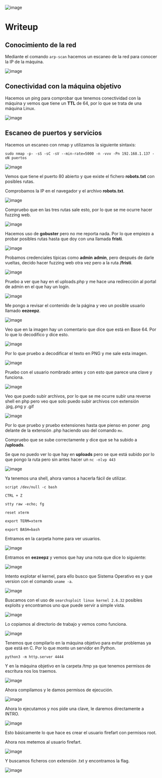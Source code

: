 ![image](https://github.com/Alv-fh/VulnHub_machines_writeups/assets/109484163/ede714cb-9836-49b0-a2db-36c120dac02a)


# Writeup

## Conocimiento de la red

Mediante el comando `arp-scan` hacemos un escaneo de la red para conocer la IP de la máquina.

![image](https://github.com/Alv-fh/VulnHub_machines_writeups/assets/109484163/e8fa4348-9c34-49ef-b72c-222270aa546f)


## Conectividad con la máquina objetivo

Hacemos un ping para comprobar que tenemos conectividad con la máquina y vemos que tiene un **TTL** de 64, por lo que se trata de una máquina Linux.

![image](https://github.com/Alv-fh/VulnHub_machines_writeups/assets/109484163/5df92dd9-f7db-4ecd-b2c2-0ec97d9590d3)

## Escaneo de puertos y servicios

Hacemos un escaneo con nmap y utilizamos la siguiente sintaxis:

`sudo nmap -p- -sS -sC -sV --min-rate=5000 -n -vvv -Pn 192.168.1.137 -oN puertos`

![image](https://github.com/Alv-fh/VulnHub_machines_writeups/assets/109484163/37e5edae-571a-46aa-bdc9-5d6edbd2b0af)

Vemos que tiene el puerto 80 abierto y que existe el fichero **robots.txt** con posibles rutas.

Comprobamos la IP en el navegador y el archivo **robots.txt**.

![image](https://github.com/Alv-fh/VulnHub_machines_writeups/assets/109484163/0fd01645-ef64-4981-888f-9e2db52219a7)

Compruebo que en las tres rutas sale esto, por lo que se me ocurre hacer fuzzing web.

![image](https://github.com/Alv-fh/VulnHub_machines_writeups/assets/109484163/1239d99a-adfa-45f1-88bb-90a4feb4d34e)

Hacemos uso de **gobuster** pero no me reporta nada. Por lo que empiezo a probar posibles rutas hasta que doy con una llamada **fristi**.

![image](https://github.com/Alv-fh/VulnHub_machines_writeups/assets/109484163/ebac3e97-3d11-46ee-a398-4b423b102201)

Probamos credenciales típicas como **admin** **admin**, pero después de darle vueltas, decido hacer fuzzing web otra vez pero a la ruta **/fristi**.

![image](https://github.com/Alv-fh/VulnHub_machines_writeups/assets/109484163/d0975690-da6b-4046-a896-cedc59f2f660)

Pruebo a ver que hay en el uploads.php y me hace una redirección al portal de admin en el que hay un login.

![image](https://github.com/Alv-fh/VulnHub_machines_writeups/assets/109484163/86335577-3326-4a4b-a943-2854440374f6)

Me pongo a revisar el contenido de la página y veo un posible usuario llamado **eezeepz**.

![image](https://github.com/Alv-fh/VulnHub_machines_writeups/assets/109484163/5b9b0d15-0492-498b-9b64-596bd67dc701)

Veo que en la imagen hay un comentario que dice que está en Base 64. Por lo que lo decodifico y dice esto.

![image](https://github.com/Alv-fh/VulnHub_machines_writeups/assets/109484163/0a21fe2a-1afd-4ae9-8fd4-12538c5ec7e2)

Por lo que pruebo a decodificar el texto en PNG y me sale esta imagen.

![image](https://github.com/Alv-fh/VulnHub_machines_writeups/assets/109484163/7993f881-b0df-4235-b33d-c9956969d8a7)

Pruebo con el usuario nombrado antes y con esto que parece una clave y funciona.

![image](https://github.com/Alv-fh/VulnHub_machines_writeups/assets/109484163/7f327683-b9c6-4cfd-bf3b-f499e24853b7)

Veo que puedo subir archivos, por lo que se me ocurre subir una reverse shell en php pero veo que solo puedo subir archivos con extensión .jpg,.png y .gif

![image](https://github.com/Alv-fh/VulnHub_machines_writeups/assets/109484163/76dd492d-9c50-4cd1-aa04-2313906334b0)

Por lo que pruebo y pruebo extensiones hasta que pienso en poner .png delante de la extensión .php haciendo uso del comando `mv`.

Compruebo que se sube correctamente y dice que se ha subido a **/uploads**.

Se que no puedo ver lo que hay en **uploads** pero se que está subido por lo que pongo la ruta pero sin antes hacer un `nc -nlvp 443`

![image](https://github.com/Alv-fh/VulnHub_machines_writeups/assets/109484163/c085a55a-fc15-4e01-9cb0-5a907ec13f17)

Ya tenemos una shell, ahora vamos a hacerla fácil de utilizar.

`script /dev/null -c bash`

`CTRL + Z`

`stty raw -echo; fg`

`reset xterm`

`export TERM=xterm`

`export BASH=bash`

Entramos en la carpeta home para ver usuarios.

![image](https://github.com/Alv-fh/VulnHub_machines_writeups/assets/109484163/7124ef95-f8d6-464d-b03a-c081d3acc94b)

Entramos en **eezeepz** y vemos que hay una nota que dice lo siguiente:

![image](https://github.com/Alv-fh/VulnHub_machines_writeups/assets/109484163/ce580a10-7bcb-417b-b55e-9089e94c09d7)

Intento explotar el kernel, para ello busco que Sistema Operativo es y que version con el comando `uname -a`.

![image](https://github.com/Alv-fh/VulnHub_machines_writeups/assets/109484163/3e73ba69-57c8-4a12-8901-88baf4b76aaf)

Buscamos con el uso de `searchsploit linux kernel 2.6.32` posibles exploits y encontramos uno que puede servir a simple vista.

![image](https://github.com/Alv-fh/VulnHub_machines_writeups/assets/109484163/03db14f3-6c44-49ca-add8-202368210168)

Lo copiamos al directorio de trabajo y vemos como funciona.

![image](https://github.com/Alv-fh/VulnHub_machines_writeups/assets/109484163/e9fb7111-a481-4092-890f-77eee9e3a11d)

Tenemos que compilarlo en la máquina objetivo para evitar problemas ya que está en C. Por lo que monto un servidor en Python.

`python3 -m http.server 4444`

Y en la máquina objetivo en la carpeta /tmp ya que tenemos permisos de escritura nos los traemos.

![image](https://github.com/Alv-fh/VulnHub_machines_writeups/assets/109484163/80742f0c-0c6e-4f79-b67b-80f806623660)

Ahora compilamos y le damos permisos de ejecución.

![image](https://github.com/Alv-fh/VulnHub_machines_writeups/assets/109484163/cd2a5aef-27fe-4e72-abfc-e68caa8fa8f9)

Ahora lo ejecutamos y nos pide una clave, le daremos directamente a INTRO.

![image](https://github.com/Alv-fh/VulnHub_machines_writeups/assets/109484163/c51b16ea-c19c-4934-a564-7bb4fb1a566b)

Esto básicamente lo que hace es crear el usuario firefart con permisos root.

Ahora nos metemos al usuario firefart.

![image](https://github.com/Alv-fh/VulnHub_machines_writeups/assets/109484163/95493040-aea1-4cba-991e-e9ac916e5bb2)

Y buscamos ficheros con extensión .txt y encontramos la flag.

![image](https://github.com/Alv-fh/VulnHub_machines_writeups/assets/109484163/2f99800a-dc50-4f8e-88a8-c225f600a98d)






